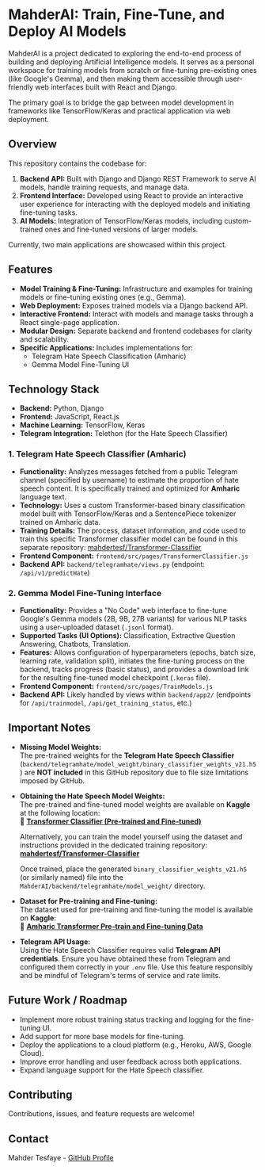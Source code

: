 # MahderAI: Train, Fine-Tune, and Deploy AI Models


MahderAI is a project dedicated to exploring the end-to-end process of building and deploying Artificial Intelligence models. It serves as a personal workspace for training models from scratch or fine-tuning pre-existing ones (like Google's Gemma), and then making them accessible through user-friendly web interfaces built with React and Django.

The primary goal is to bridge the gap between model development in frameworks like TensorFlow/Keras and practical application via web deployment.

## Overview

This repository contains the codebase for:

1.  **Backend API:** Built with Django and Django REST Framework to serve AI models, handle training requests, and manage data.
2.  **Frontend Interface:** Developed using React to provide an interactive user experience for interacting with the deployed models and initiating fine-tuning tasks.
3.  **AI Models:** Integration of TensorFlow/Keras models, including custom-trained ones and fine-tuned versions of larger models.

Currently, two main applications are showcased within this project.

## Features

*   **Model Training & Fine-Tuning:** Infrastructure and examples for training models or fine-tuning existing ones (e.g., Gemma).
*   **Web Deployment:** Exposes trained models via a Django backend API.
*   **Interactive Frontend:** Interact with models and manage tasks through a React single-page application.
*   **Modular Design:** Separate backend and frontend codebases for clarity and scalability.
*   **Specific Applications:** Includes implementations for:
    *   Telegram Hate Speech Classification (Amharic)
    *   Gemma Model Fine-Tuning UI

## Technology Stack

*   **Backend:** Python, Django
*   **Frontend:** JavaScript, React.js
*   **Machine Learning:** TensorFlow, Keras
*   **Telegram Integration:** Telethon (for the Hate Speech Classifier)



### 1. Telegram Hate Speech Classifier (Amharic)

*   **Functionality:** Analyzes messages fetched from a public Telegram channel (specified by username) to estimate the proportion of hate speech content. It is specifically trained and optimized for **Amharic** language text.
*   **Technology:** Uses a custom Transformer-based binary classification model built with TensorFlow/Keras and a SentencePiece tokenizer trained on Amharic data.
*   **Training Details:** The process, dataset information, and code used to train this specific Transformer classifier model can be found in this separate repository: [mahdertesf/Transformer-Classifier](https://github.com/mahdertesf/Transformer-Classifier)
*   **Frontend Component:** `frontend/src/pages/TransformerClassifier.js`
*   **Backend API:** `backend/telegramhate/views.py` (endpoint: `/api/v1/predictHate`)

### 2. Gemma Model Fine-Tuning Interface

*   **Functionality:** Provides a "No Code" web interface to fine-tune Google's Gemma models (2B, 9B, 27B variants) for various NLP tasks using a user-uploaded dataset (`.jsonl` format).
*   **Supported Tasks (UI Options):** Classification, Extractive Question Answering, Chatbots, Translation.
*   **Features:** Allows configuration of hyperparameters (epochs, batch size, learning rate, validation split), initiates the fine-tuning process on the backend, tracks progress (basic status), and provides a download link for the resulting fine-tuned model checkpoint (`.keras` file).
*   **Frontend Component:** `frontend/src/pages/TrainModels.js`
*   **Backend API:** Likely handled by views within `backend/app2/` (endpoints for `/api/trainmodel`, `/api/get_training_status`, etc.)

## Important Notes

*   **Missing Model Weights:**  
    The pre-trained weights for the **Telegram Hate Speech Classifier** (`backend/telegramhate/model_weight/binary_classifier_weights_v21.h5`) are **NOT included** in this GitHub repository due to file size limitations imposed by GitHub.

*   **Obtaining the Hate Speech Model Weights:**  
    The pre-trained and fine-tuned model weights are available on **Kaggle** at the following location:  
    🔗 [**Transformer Classifier (Pre-trained and Fine-tuned)**](https://www.kaggle.com/models/mahdertesfayeabebe/transformer-classifier-pre-trained-and-finetuned)

    Alternatively, you can train the model yourself using the dataset and instructions provided in the dedicated training repository:  
     [**mahdertesf/Transformer-Classifier**](https://github.com/mahdertesf/Transformer-Classifier)

    Once trained, place the generated `binary_classifier_weights_v21.h5` (or similarly named) file into the `MahderAI/backend/telegramhate/model_weight/` directory.

*   **Dataset for Pre-training and Fine-tuning:**  
    The dataset used for pre-training and fine-tuning the model is available on **Kaggle**:  
    🔗 [**Amharic Transformer Pre-train and Fine-tuning Data**](https://www.kaggle.com/datasets/mahdertesfayeabebe/amharic-transformer-pre-train-and-fine-tuning-data)

*   **Telegram API Usage:**  
    Using the Hate Speech Classifier requires valid **Telegram API credentials**. Ensure you have obtained these from Telegram and configured them correctly in your `.env` file. Use this feature responsibly and be mindful of Telegram's terms of service and rate limits.


## Future Work / Roadmap

*   Implement more robust training status tracking and logging for the fine-tuning UI.
*   Add support for more base models for fine-tuning.
*   Deploy the applications to a cloud platform (e.g., Heroku, AWS, Google Cloud).
*   Improve error handling and user feedback across both applications.
*   Expand language support for the Hate Speech classifier.


## Contributing

Contributions, issues, and feature requests are welcome! 



## Contact

Mahder Tesfaye - [GitHub Profile](https://github.com/mahdertesf)
